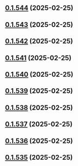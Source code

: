 ## [0.1.544](https://github.com/binary-braids/terraform-oracle/compare/v0.1.543...v0.1.544) (2025-02-25)



## [0.1.543](https://github.com/binary-braids/terraform-oracle/compare/v0.1.542...v0.1.543) (2025-02-25)



## [0.1.542](https://github.com/binary-braids/terraform-oracle/compare/v0.1.541...v0.1.542) (2025-02-25)



## [0.1.541](https://github.com/binary-braids/terraform-oracle/compare/v0.1.540...v0.1.541) (2025-02-25)



## [0.1.540](https://github.com/binary-braids/terraform-oracle/compare/v0.1.539...v0.1.540) (2025-02-25)



## [0.1.539](https://github.com/binary-braids/terraform-oracle/compare/v0.1.538...v0.1.539) (2025-02-25)



## [0.1.538](https://github.com/binary-braids/terraform-oracle/compare/v0.1.537...v0.1.538) (2025-02-25)



## [0.1.537](https://github.com/binary-braids/terraform-oracle/compare/v0.1.536...v0.1.537) (2025-02-25)



## [0.1.536](https://github.com/binary-braids/terraform-oracle/compare/v0.1.535...v0.1.536) (2025-02-25)



## [0.1.535](https://github.com/binary-braids/terraform-oracle/compare/v0.1.534...v0.1.535) (2025-02-25)



